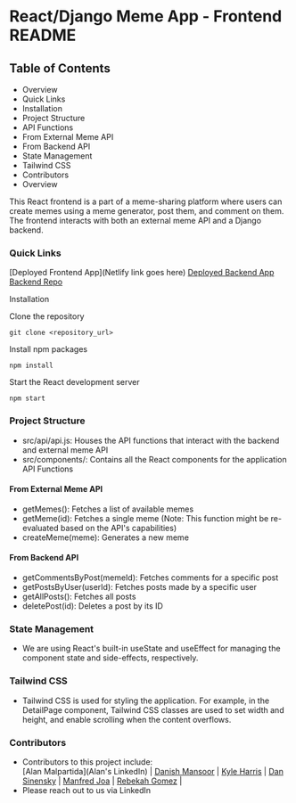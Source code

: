 # React/Django Meme App - Frontend README

## Table of Contents

- Overview
- Quick Links
- Installation
- Project Structure
- API Functions
- From External Meme API
- From Backend API
- State Management
- Tailwind CSS
- Contributors
- Overview

This React frontend is a part of a meme-sharing platform where users can create memes using a meme generator, post them, and comment on them. The frontend interacts with both an external meme API and a Django backend.

### Quick Links

[Deployed Frontend App](Netlify link goes here)
[Deployed Backend App](https://you-and-meme-backend-6abb25257062.herokuapp.com)
[Backend Repo](https://github.com/DanSinensky/you_and_meme_backend)

Installation

Clone the repository

```
git clone <repository_url>
```

Install npm packages

```
npm install
```

Start the React development server

```
npm start
```

### Project Structure

- src/api/api.js: Houses the API functions that interact with the backend and external meme API
- src/components/: Contains all the React components for the application
  API Functions

#### From External Meme API

- getMemes(): Fetches a list of available memes
- getMeme(id): Fetches a single meme (Note: This function might be re-evaluated based on the API's capabilities)
- createMeme(meme): Generates a new meme

#### From Backend API

- getCommentsByPost(memeId): Fetches comments for a specific post
- getPostsByUser(userId): Fetches posts made by a specific user
- getAllPosts(): Fetches all posts
- deletePost(id): Deletes a post by its ID

### State Management

- We are using React's built-in useState and useEffect for managing the component state and side-effects, respectively.

### Tailwind CSS

- Tailwind CSS is used for styling the application. For example, in the DetailPage component, Tailwind CSS classes are used to set width and height, and enable scrolling when the content overflows.

### Contributors

- Contributors to this project include: <br>
  [Alan Malpartida](Alan's LinkedIn) | [Danish Mansoor](https://www.linkedin.com/in/danishhhm/) | [Kyle Harris](https://www.linkedin.com/in/kyleharris007/) | [Dan Sinensky](https://www.linkedin.com/in/dansinensky/) | [Manfred Joa](https://www.linkedin.com/in/manfredjoa/) | [Rebekah Gomez](https://www.linkedin.com/in/rebekah-gomez/) |
- Please reach out to us via LinkedIn
